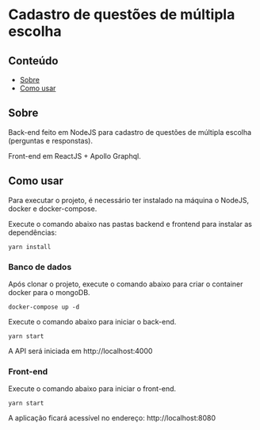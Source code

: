 # Cadastro de questões de múltipla escolha

## Conteúdo

- [Sobre](#sobre)
- [Como usar](#usage)

## Sobre <a name = "sobre"></a>

Back-end feito em NodeJS para cadastro de questões de múltipla escolha (perguntas e responstas).

Front-end em ReactJS + Apollo Graphql.

## Como usar <a name = "usage"></a>

Para executar o projeto, é necessário ter instalado na máquina o NodeJS, docker e docker-compose.

Execute o comando abaixo nas pastas backend e frontend para instalar as dependências:
```
yarn install
```


### Banco de dados

Após clonar o projeto, execute o comando abaixo para criar o container docker para o mongoDB.

```
docker-compose up -d
```
Execute o comando abaixo para iniciar o back-end.

```
yarn start
```
A API será iniciada em http://localhost:4000


### Front-end

Execute o comando abaixo para iniciar o front-end.

```
yarn start
```
A aplicação ficará acessível no endereço: http://localhost:8080
